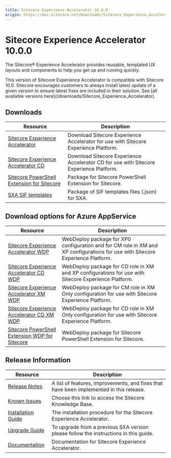 ```yaml
---
title: Sitecore Experience Accelerator 10.0.0
origin: https://dev.sitecore.net/Downloads/Sitecore_Experience_Accelerator/10x/Sitecore_Experience_Accelerator_1000
---
```


# Sitecore Experience Accelerator 10.0.0

The Sitecore® Experience Accelerator provides reusable, templated UX layouts and components to help you get up and running quickly.

  <Alert variant='warning' mb={4}>
    <AlertIcon />
    This version of Sitecore Experience Accelerator is compatible with Sitecore 10.0.
  </Alert>
  
  <Alert variant='warning' mb={4}>
    <AlertIcon />
    Sitecore encourages customers to always install latest update of a given version to ensure latest fixes are included in their solution. See [all available versions here](/downloads/Sitecore_Experience_Accelerator).
  </Alert>
  

## Downloads

 | Resource | Description |
 | --- | --- |
 | [Sitecore Experience Accelerator](https://sitecoredev.azureedge.net/~/media/42992D85CC134384A0660F6C41479C16.ashx?date=20200729T124124) | Download Sitecore Experience Accelerator for use with Sitecore Experience Platform. |
 | [Sitecore Experience Accelerator CD](https://sitecoredev.azureedge.net/~/media/F846A8A58A1A4981A0B807D27BDB45BF.ashx?date=20200729T124124) | Download Sitecore Experience Accelerator CD for use with Sitecore Experience Platform. |
 | [Sitecore PowerShell Extension for Sitecore](https://sitecoredev.azureedge.net/~/media/E820B0DA62464072891DA92470F93954.ashx?date=20200729T124138) | Package for Sitecore PowerShell Extension for Sitecore. |
 | [SXA SIF templates](https://sitecoredev.azureedge.net/~/media/6B161ACD4F844FEC8823B84034994585.ashx?date=20200729T124125) | Package of SIF templates files (.json) for SXA. |

## Download options for Azure AppService

 | Resource | Description |
 | --- | --- |
 | [Sitecore Experience Accelerator WDP](https://sitecoredev.azureedge.net/~/media/F7ADC384F3304FA2A99EF4622BC72236.ashx?date=20200729T124047) | WebDeploy package for XP0 configuration and for CM role in XM and XP configurations for use with Sitecore Experience Platform. |
 | [Sitecore Experience Accelerator CD WDP](https://sitecoredev.azureedge.net/~/media/B4021FA7FF1F4BD5A6C88FEF1D8D65B1.ashx?date=20200729T124047) | WebDeploy package for CD role in XM and XP configurations for use with Sitecore Experience Platform. |
 | [Sitecore Experience Accelerator XM WDP](https://sitecoredev.azureedge.net/~/media/7C3E3F5B0256496AA8392559CCAAE044.ashx?date=20200729T124047) | WebDeploy package for CM role in XM Only configuration for use with Sitecore Experience Platform. |
 | [Sitecore Experience Accelerator CD XM WDP](https://sitecoredev.azureedge.net/~/media/324268C6D68F45128C178ED1A2977F55.ashx?date=20200729T124047) | WebDeploy package for CD role in XM Only configuration for use with Sitecore Experience Platform. |
 | [Sitecore PowerShell Extension WDP for Sitecore](https://sitecoredev.azureedge.net/~/media/7091E5FC12C24EE6B96576A3C35B8689.ashx?date=20200729T124047) | WebDeploy package for Sitecore PowerShell Extension for Sitecore. |

## Release Information

 | Resource | Description |
 | --- | --- |
 | [Release Notes](https://dev.sitecore.net:443/downloads/Sitecore%20Experience%20Accelerator/10x/Sitecore%20Experience%20Accelerator%201000/Release%20Notes) | A list of features, improvements, and fixes that have been implemented in this release. |
 | [Known Issues](https://kb.sitecore.net/articles/196733) | Choose this link to access the Sitecore Knowledge Base. |
 | [Installation Guide](https://sitecoredev.azureedge.net/~/media/B5FC951463414AA08A68C39D116F97BE.ashx?date=20200730T153700) | The installation procedure for the Sitecore Experience Accelerator. |
 | [Upgrade Guide](https://sitecoredev.azureedge.net/~/media/DAF5997F46054AD6AFF879233750C736.ashx?date=20200730T153817) | To upgrade from a previous SXA version please follow the instructions in this guide. |
 | [Documentation](https://doc.sitecore.com/developers/sxa/100/sitecore-experience-accelerator/en/index-en.html) | Documentation for Sitecore Experience Accelerator. |